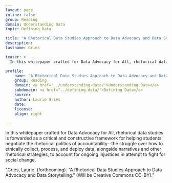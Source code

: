 ```yaml
---
layout: page
inline: false
group: Reading
domain: Understanding Data
topic: Defining Data

title: "A Rhetorical Data Studies Approach to Data Advocacy and Data Storytelling"
description: 
lastname: Gries

teaser: >
  In this whitepaper crafted for Data Advocacy for All, rhetorical data studies is forwarded as a critical and constructive framework for helping students negotiate the rhetorical politics of accountability--the struggle over how to ethically collect, process, and deploy data, alongside narratives and other rhetorical strategies, to account for ongoing injustices in attempt to fight for social change.

profile:
    name: "A Rhetorical Data Studies Approach to Data Advocacy and Data Storytelling"
    group: Reading
    domain: <a href="../understanding-data/">Understanding Data</a>
    subdomain: <a href="../defining-data/">Defining Data</a>
    source: 
    author: Laurie Gries
    date: 
    license: 
    align: right

---
```


In this whitepaper crafted for Data Advocacy for All, rhetorical data studies is forwarded as a critical and constructive framework for helping students negotiate the rhetorical politics of accountability--the struggle over how to ethically collect, process, and deploy data, alongside narratives and other rhetorical strategies, to account for ongoing injustices in attempt to fight for social change.

"Gries, Laurie. (forthcoming). “A Rhetorical Data Studies Approach to Data Advocacy and Data Storytelling.” (Will be Creative Commons CC-BY)."
